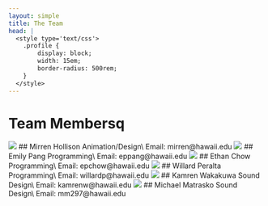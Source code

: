 ```yaml
---
layout: simple
title: The Team
head: |
  <style type='text/css'>
  	.profile {
  		display: block;
  		width: 15em;
  		border-radius: 500rem;
  	}
  </style>
---
```

# Team Membersq
<img class='profile' src='{{site.baseurl}}/assets/team/mirrenhollison.jpg'>
## Mirren Hollison
Animation/Design\
Email: mirren@hawaii.edu

<img class='profile' src='{{site.baseurl}}/assets/team/emilypang.jpg'>
## Emily Pang
Programming\
Email: eppang@hawaii.edu

<img class='profile' src='{{site.baseurl}}/assets/team/ethanchow.jpg'>
## Ethan Chow
Programming\
Email: epchow@hawaii.edu

<img class='profile' src='{{site.baseurl}}/assets/team/willardperalta.jpg'>
## Willard Peralta
Programming\
Email: willardp@hawaii.edu

<img class='profile' src='{{site.baseurl}}/assets/team/kamrenwakakuwa.jpg'>
## Kamren Wakakuwa
Sound Design\
Email: kamrenw@hawaii.edu

<img class='profile' src='{{site.baseurl}}/assets/team/michaelmatrasko.jpg'>
## Michael Matrasko
Sound Design\
Email: mm297@hawaii.edu
